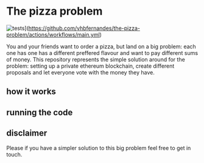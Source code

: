 # The pizza problem
![tests](https://github.com/vhbfernandes/the-pizza-problem/actions/workflows/main.yml/badge.svg)](https://github.com/vhbfernandes/the-pizza-problem/actions/workflows/main.yml)


You and your friends want to order a pizza, but land on a big problem: each one has one has a different preffered flavour and want to pay different sums of money. This repository represents the simple solution around for the problem: setting up a private ethereum blockchain, create different proposals and let everyone vote with the money they have. 


## how it works

## running the code



## disclaimer
Please if you have a simpler solution to this big problem feel free to get in touch.